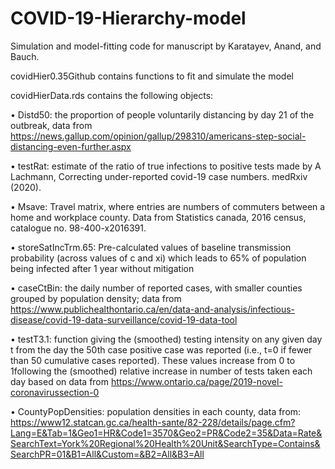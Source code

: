 # COVID-19-Hierarchy-model
Simulation and model-fitting code for manuscript by Karatayev, Anand, and Bauch.

covidHier0.35Github contains functions to fit and simulate the model

covidHierData.rds contains the following objects:

•	Distd50: the proportion of people voluntarily distancing by day 21 of the outbreak, data from https://news.gallup.com/opinion/gallup/298310/americans-step-social-distancing-even-further.aspx

•	testRat: estimate of the ratio of true infections to positive tests made by A Lachmann, Correcting under-reported covid-19 case numbers. medRxiv (2020).

•	Msave: Travel matrix, where entries are numbers of commuters between a home and workplace county. Data from Statistics canada, 2016 census, catalogue no. 98-400-x2016391.

•	storeSatIncTrm.65: Pre-calculated values of baseline transmission probability (across values of c and xi) which leads to 65% of population being infected after 1 year without mitigation

•	caseCtBin: the daily number of reported cases, with smaller counties grouped by population density; data from https://www.publichealthontario.ca/en/data-and-analysis/infectious-disease/covid-19-data-surveillance/covid-19-data-tool

•	testT3.1: function giving the (smoothed) testing intensity on any given day t from the day the 50th case positive case was reported (i.e., t=0 if fewer than 50 cumulative cases reported). These values increase from 0 to 1following the (smoothed) relative increase in number of tests taken each day based on data from https://www.ontario.ca/page/2019-novel-coronavirussection-0

•	CountyPopDensities: population densities in each county, data from: https://www12.statcan.gc.ca/health-sante/82-228/details/page.cfm?Lang=E&Tab=1&Geo1=HR&Code1=3570&Geo2=PR&Code2=35&Data=Rate&SearchText=York%20Regional%20Health%20Unit&SearchType=Contains&SearchPR=01&B1=All&Custom=&B2=All&B3=All
